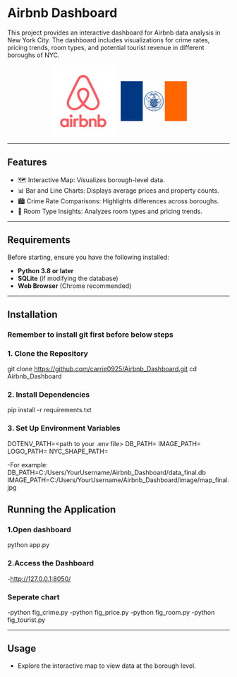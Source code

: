 # Airbnb Dashboard

This project provides an interactive dashboard for Airbnb data analysis in New York City. The dashboard includes visualizations for crime rates, pricing trends, room types, and potential tourist revenue in different boroughs of NYC.

<div style="display: flex; align-items: center; justify-content: center; gap: 10px;">
  <img src="image/airbnb_logo.png" alt="Airbnb Logo" width="150">
  <img src="image/Flag_of_New_York_City.png" alt="NYC Flag" width="150">
</div>

---

## Features

- 🗺️ Interactive Map: Visualizes borough-level data.
- 📊 Bar and Line Charts: Displays average prices and property counts.
- 🏙️ Crime Rate Comparisons: Highlights differences across boroughs.
- 🏡 Room Type Insights: Analyzes room types and pricing trends.

---

## Requirements

Before starting, ensure you have the following installed:

- **Python 3.8 or later**
- **SQLite** (if modifying the database)
- **Web Browser** (Chrome recommended)

---

## Installation

### Remember to install git first before below steps

### 1. Clone the Repository

git clone https://github.com/carrie0925/Airbnb_Dashboard.git
cd Airbnb_Dashboard

### 2. Install Dependencies

pip install -r requirements.txt

### 3. Set Up Environment Variables

DOTENV_PATH=<path to your .env file>
DB_PATH=<path to your database file>
IMAGE_PATH=<path to your image files>
LOGO_PATH=<path to your logo image file>
NYC_SHAPE_PATH=<path to your NYC image file>

-For example:
DB_PATH=C:/Users/YourUsername/Airbnb_Dashboard/data_final.db
IMAGE_PATH=C:/Users/YourUsername/Airbnb_Dashboard/image/map_final.jpg

## Running the Application

### 1.Open dashboard

python app.py

### 2.Access the Dashboard

-http://127.0.0.1:8050/

### Seperate chart

-python fig_crime.py
-python fig_price.py
-python fig_room.py
-python fig_tourist.py

---

## Usage

- Explore the interactive map to view data at the borough level.
